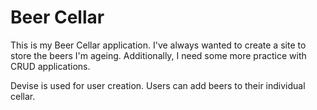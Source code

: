 # Beer Cellar

This is my Beer Cellar application. I've always wanted to create a site to store the beers I'm ageing. Additionally, I need some more practice with CRUD applications.

Devise is used for user creation. Users can add beers to their individual cellar. 
